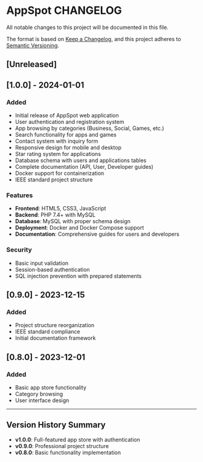 # AppSpot CHANGELOG

All notable changes to this project will be documented in this file.

The format is based on [Keep a Changelog](https://keepachangelog.com/en/1.0.0/),
and this project adheres to [Semantic Versioning](https://semver.org/spec/v2.0.0.html).

## [Unreleased]

## [1.0.0] - 2024-01-01

### Added
- Initial release of AppSpot web application
- User authentication and registration system
- App browsing by categories (Business, Social, Games, etc.)
- Search functionality for apps and games
- Contact system with inquiry form
- Responsive design for mobile and desktop
- Star rating system for applications
- Database schema with users and applications tables
- Complete documentation (API, User, Developer guides)
- Docker support for containerization
- IEEE standard project structure

### Features
- **Frontend**: HTML5, CSS3, JavaScript
- **Backend**: PHP 7.4+ with MySQL
- **Database**: MySQL with proper schema design
- **Deployment**: Docker and Docker Compose support
- **Documentation**: Comprehensive guides for users and developers

### Security
- Basic input validation
- Session-based authentication
- SQL injection prevention with prepared statements

## [0.9.0] - 2023-12-15

### Added
- Project structure reorganization
- IEEE standard compliance
- Initial documentation framework

## [0.8.0] - 2023-12-01

### Added
- Basic app store functionality
- Category browsing
- User interface design

---

## Version History Summary
- **v1.0.0**: Full-featured app store with authentication
- **v0.9.0**: Professional project structure
- **v0.8.0**: Basic functionality implementation
